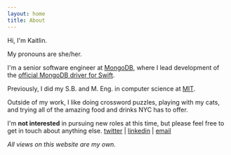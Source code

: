 ```yaml
---
layout: home
title: About
---
```


Hi, I'm Kaitlin.

My pronouns are she/her.

I'm a senior software engineer at [MongoDB](https://www.mongodb.com/), where I lead development of the [official MongoDB driver for Swift](https://github.com/mongodb/mongo-swift-driver).

Previously, I did my S.B. and M. Eng. in computer science at [MIT](https://web.mit.edu/).

Outside of my work, I like doing crossword puzzles, playing with my cats, and trying all of the amazing food and drinks NYC has to offer.

I'm **not interested** in pursuing new roles at this time, but please feel free to get in touch about anything else.
[twitter](https://twitter.com/k__mahar) | [linkedin](https://www.linkedin.com/in/kaitlinmahar/) | [email](mailto:kaitlinmahar@gmail.com)

*All views on this website are my own.*
